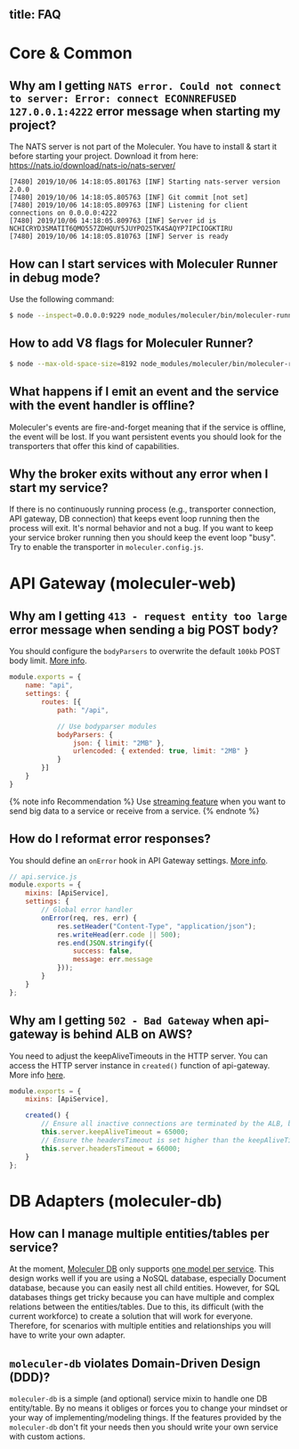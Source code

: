 title: FAQ
---

# Core & Common

## Why am I getting `NATS error. Could not connect to server: Error: connect ECONNREFUSED 127.0.0.1:4222` error message when starting my project?
The NATS server is not part of the Moleculer. You have to install & start it before starting your project. Download it from here: https://nats.io/download/nats-io/nats-server/
```
[7480] 2019/10/06 14:18:05.801763 [INF] Starting nats-server version 2.0.0
[7480] 2019/10/06 14:18:05.805763 [INF] Git commit [not set]
[7480] 2019/10/06 14:18:05.809763 [INF] Listening for client connections on 0.0.0.0:4222
[7480] 2019/10/06 14:18:05.809763 [INF] Server id is NCHICRYD3SMATIT6QMO557ZDHQUY5JUYPO25TK4SAQYP7IPCIOGKTIRU
[7480] 2019/10/06 14:18:05.810763 [INF] Server is ready
```

## How can I start services with Moleculer Runner in debug mode?
Use the following command:
```bash
$ node --inspect=0.0.0.0:9229 node_modules/moleculer/bin/moleculer-runner services
```

## How to add V8 flags for Moleculer Runner?
```bash
$ node --max-old-space-size=8192 node_modules/moleculer/bin/moleculer-runner services
```

## What happens if I emit an event and the service with the event handler is offline?
Moleculer's events are fire-and-forget meaning that if the service is offline, the event will be lost. If you want persistent events you should look for the transporters that offer this kind of capabilities.

## Why the broker exits without any error when I start my service?
If there is no continuously running process (e.g., transporter connection, API gateway, DB connection) that keeps event loop running then the process will exit. It's normal behavior and not a bug. If you want to keep your service broker running then you should keep the event loop "busy". Try to enable the transporter in `moleculer.config.js`.

# API Gateway (moleculer-web)

## Why am I getting `413 - request entity too large` error message when sending a big POST body?
You should configure the `bodyParsers` to overwrite the default `100kb` POST body limit. [More info](https://github.com/expressjs/body-parser#limit).

```js
module.exports = {
    name: "api",
    settings: {
        routes: [{
            path: "/api",

            // Use bodyparser modules
            bodyParsers: {
                json: { limit: "2MB" },
                urlencoded: { extended: true, limit: "2MB" }
            }
        }]
    }
}
```

{% note info Recommendation %}
Use [streaming feature](https://moleculer.services/docs/0.13/actions.html#Streaming) when you want to send big data to a service or receive from a service.
{% endnote %}

## How do I reformat error responses?
You should define an `onError` hook in API Gateway settings. [More info](https://moleculer.services/docs/0.13/moleculer-web.html#Error-handlers).

```js
// api.service.js
module.exports = {
    mixins: [ApiService],
    settings: {
        // Global error handler
        onError(req, res, err) {
            res.setHeader("Content-Type", "application/json");
            res.writeHead(err.code || 500);
            res.end(JSON.stringify({
                success: false,
                message: err.message
            }));
        }       
    }
};
```

## Why am I getting `502 - Bad Gateway` when api-gateway is behind ALB on AWS?
You need to adjust the keepAliveTimeouts in the HTTP server. You can access the HTTP server instance in `created()` function of api-gateway. More info [here](https://github.com/moleculerjs/moleculer-web/issues/226).

```js
module.exports = {
    mixins: [ApiService],

    created() {
        // Ensure all inactive connections are terminated by the ALB, by setting this a few seconds higher than the ALB idle timeout
        this.server.keepAliveTimeout = 65000;
        // Ensure the headersTimeout is set higher than the keepAliveTimeout due to this nodejs regression bug: https://github.com/nodejs/node/issues/27363
        this.server.headersTimeout = 66000;
    }
};
```


# DB Adapters (moleculer-db)
## How can I manage multiple entities/tables per service?
At the moment, [Moleculer DB](moleculer-db.html) only supports [one model per service](https://microservices.io/patterns/data/database-per-service.html). This design works well if you are using a NoSQL database, especially Document database, because you can easily nest all child entities. However, for SQL databases things get tricky because you can have multiple and complex relations between the entities/tables. Due to this, its difficult (with the current workforce) to create a solution that will work for everyone. Therefore, for scenarios with multiple entities and relationships you will have to write your own adapter.


## `moleculer-db` violates Domain-Driven Design (DDD)?
`moleculer-db` is a simple (and optional) service mixin to handle one DB entity/table. By no means it obliges or forces you to change your mindset or your way of implementing/modeling things. If the features provided by the `moleculer-db` don't fit your needs then you should write your own service with custom actions.
